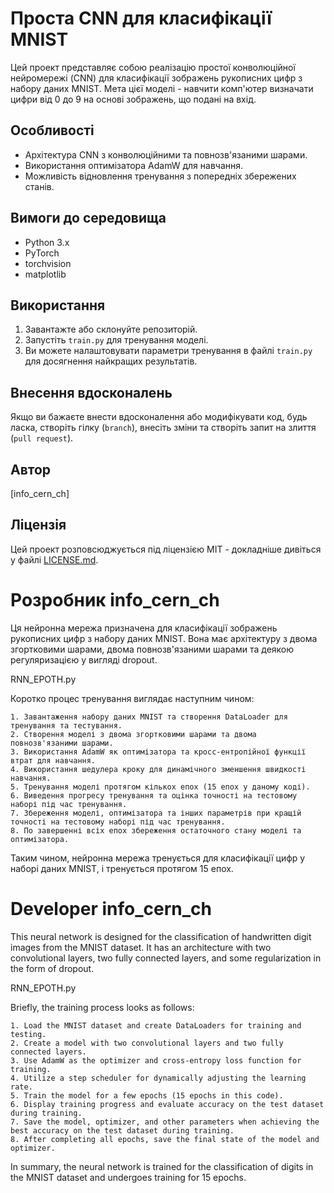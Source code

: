 # Проста CNN для класифікації MNIST

Цей проект представляє собою реалізацію простої конволюційної нейромережі (CNN) для класифікації зображень рукописних цифр з набору даних MNIST. Мета цієї моделі - навчити комп'ютер визначати цифри від 0 до 9 на основі зображень, що подані на вхід.

## Особливості

- Архітектура CNN з конволюційними та повнозв'язаними шарами.
- Використання оптимізатора AdamW для навчання.
- Можливість відновлення тренування з попередніх збережених станів.

## Вимоги до середовища

- Python 3.x
- PyTorch
- torchvision
- matplotlib

## Використання

1. Завантажте або склонуйте репозиторій.
2. Запустіть `train.py` для тренування моделі.
3. Ви можете налаштовувати параметри тренування в файлі `train.py` для досягнення найкращих результатів.

## Внесення вдосконалень

Якщо ви бажаєте внести вдосконалення або модифікувати код, будь ласка, створіть гілку (`branch`), внесіть зміни та створіть запит на злиття (`pull request`).

## Автор

[info_cern_ch]

## Ліцензія

Цей проект розповсюджується під ліцензією MIT - докладніше дивіться у файлі [LICENSE.md](LICENSE.md).




























# Розробник info_cern_ch

Ця нейронна мережа призначена для класифікації зображень рукописних цифр з набору даних MNIST. Вона має архітектуру з двома згортковими шарами, двома повнозв'язаними шарами та деякою регуляризацією у вигляді dropout.

RNN_EPOTH.py

Коротко процес тренування виглядає наступним чином:

    1. Завантаження набору даних MNIST та створення DataLoader для тренування та тестування.
    2. Створення моделі з двома згортковими шарами та двома повнозв'язаними шарами.
    3. Використання AdamW як оптимізатора та кросс-ентропійної функції втрат для навчання.
    4. Використання шедулера кроку для динамічного зменшення швидкості навчання.
    5. Тренування моделі протягом кількох епох (15 епох у даному коді).
    6. Виведення прогресу тренування та оцінка точності на тестовому наборі під час тренування.
    7. Збереження моделі, оптимізатора та інших параметрів при кращій точності на тестовому наборі під час тренування.
    8. По завершенні всіх епох збереження остаточного стану моделі та оптимізатора.

Таким чином, нейронна мережа тренується для класифікації цифр у наборі даних MNIST, і тренується протягом 15 епох.

# Developer info_cern_ch

This neural network is designed for the classification of handwritten digit images from the MNIST dataset. It has an architecture with two convolutional layers, two fully connected layers, and some regularization in the form of dropout.

RNN_EPOTH.py

Briefly, the training process looks as follows:

    1. Load the MNIST dataset and create DataLoaders for training and testing.
    2. Create a model with two convolutional layers and two fully connected layers.
    3. Use AdamW as the optimizer and cross-entropy loss function for training.
    4. Utilize a step scheduler for dynamically adjusting the learning rate.
    5. Train the model for a few epochs (15 epochs in this code).
    6. Display training progress and evaluate accuracy on the test dataset during training.
    7. Save the model, optimizer, and other parameters when achieving the best accuracy on the test dataset during training.
    8. After completing all epochs, save the final state of the model and optimizer.

In summary, the neural network is trained for the classification of digits in the MNIST dataset and undergoes training for 15 epochs.

